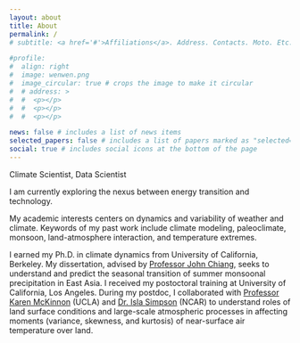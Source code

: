 ```yaml
---
layout: about
title: About
permalink: /
# subtitle: <a href='#'>Affiliations</a>. Address. Contacts. Moto. Etc.

#profile:
#  align: right
#  image: wenwen.png
#  image_circular: true # crops the image to make it circular
#  # address: >
#  #  <p></p>
#  #  <p></p>
#  #  <p></p>

news: false # includes a list of news items
selected_papers: false # includes a list of papers marked as "selected={true}"
social: true # includes social icons at the bottom of the page
---
```


Climate Scientist, Data Scientist

I am currently exploring the nexus between energy transition and technology.

My academic interests centers on dynamics and variability of weather and climate. Keywords of my past work include climate modeling, paleoclimate, monsoon, land-atmosphere interaction, and temperature extremes.

I earned my Ph.D. in climate dynamics from University of California, Berkeley. My dissertation, advised by [Professor John Chiang](https://pages.github.berkeley.edu/jch-chiang/webpage/), seeks to understand and predict the seasonal transition of summer monsoonal precipitation in East Asia. I received my postoctoral training at University of California, Los Angeles. During my postdoc, I collaborated with [Professor Karen McKinnon](https://karenamckinnon.github.io/) (UCLA) and [Dr. Isla Simpson](https://staff.ucar.edu/users/islas) (NCAR) to understand roles of land surface conditions and large-scale atmospheric processes in affecting moments (variance, skewness, and kurtosis) of near-surface air temperature over land.
